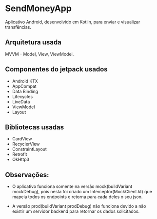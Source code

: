 # SendMoneyApp

Aplicativo Android, desenvolvido em Kotlin, para enviar e visualizar transfências.

## Arquitetura usada

MVVM - Model, View, ViewModel.

## Componentes do jetpack usados

- Android KTX
- AppCompat
- Data Binding
- Lifecycles
- LiveData
- ViewModel
- Layout

## Bibliotecas usadas

- CardView
- RecyclerView
- ConstraintLayout
- Retrofit
- OkHttp3

## Observações:

- O aplicativo funciona somente na versão mock(buildVariant mockDebug), pois nesta foi criado um
Interceptor(MockClient.kt) que mapeia todos os endpoints e retorna para cada deles o seu json.

- A versão prod(buildVariant prodDebug) não funciona devido a não existir um servidor backend para
retornar os dados solicitados.

